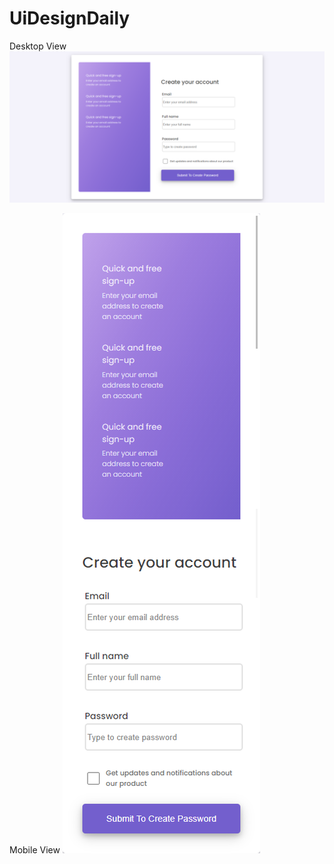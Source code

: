 # UiDesignDaily
Desktop View
![alt text](./SignUpForm/sign-up.png)

Mobile View
![alt text](./SignUpForm/sign-up_mobile.png)